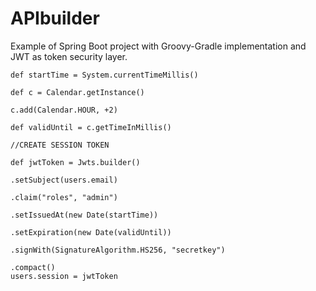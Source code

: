 # APIbuilder
Example of Spring Boot project with Groovy-Gradle implementation and JWT as token security layer.



    def startTime = System.currentTimeMillis()

    def c = Calendar.getInstance()
    
    c.add(Calendar.HOUR, +2)
    
    def validUntil = c.getTimeInMillis()
    
    //CREATE SESSION TOKEN
    
    def jwtToken = Jwts.builder()
    
    .setSubject(users.email)
    
    .claim("roles", "admin")
    
    .setIssuedAt(new Date(startTime))
    
    .setExpiration(new Date(validUntil))
    
    .signWith(SignatureAlgorithm.HS256, "secretkey")
    
    .compact()
    users.session = jwtToken

